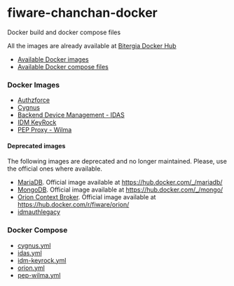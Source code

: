 # fiware-chanchan-docker
Docker build and docker compose files

All the images are already available at [Bitergia Docker Hub](https://registry.hub.docker.com/u/bitergia)

* [Available Docker images](#docker-images)
* [Available Docker compose files](#docker-compose)

### Docker Images

* [Authzforce](https://github.com/Bitergia/fiware-chanchan-docker/tree/master/images/authzforce)
* [Cygnus](https://github.com/Bitergia/fiware-chanchan-docker/tree/master/images/cygnus)
* [Backend Device Management - IDAS](https://github.com/Bitergia/fiware-chanchan-docker/tree/master/images/idas)
* [IDM KeyRock](https://github.com/Bitergia/fiware-chanchan-docker/tree/master/images/idm-keyrock)
* [PEP Proxy - Wilma](https://github.com/Bitergia/fiware-chanchan-docker/tree/master/images/pep-wilma)

#### Deprecated images
The following images are deprecated and no longer maintained.  Please, use the official ones where available.
* [MariaDB](https://github.com/Bitergia/fiware-chanchan-docker/tree/master/images/mariadb).  Official image available at https://hub.docker.com/_/mariadb/
* [MongoDB](https://github.com/Bitergia/fiware-chanchan-docker/tree/master/images/mongodb).  Official image available at https://hub.docker.com/_/mongo/
* [Orion Context Broker](https://github.com/Bitergia/fiware-chanchan-docker/tree/master/images/fiware-orion).  Official image available at https://hub.docker.com/r/fiware/orion/
* [idmauthlegacy](https://github.com/Bitergia/fiware-chanchan-docker/tree/master/images/idmauthlegacy)

### Docker Compose

* [cygnus.yml](https://raw.githubusercontent.com/Bitergia/fiware-chanchan-docker/master/compose/cygnus.yml)
* [idas.yml](https://raw.githubusercontent.com/Bitergia/fiware-chanchan-docker/master/compose/idas.yml)
* [idm-keyrock.yml](https://raw.githubusercontent.com/Bitergia/fiware-chanchan-docker/master/compose/idm-keyrock.yml)
* [orion.yml](https://raw.githubusercontent.com/Bitergia/fiware-chanchan-docker/master/compose/orion.yml)
* [pep-wilma.yml](https://raw.githubusercontent.com/Bitergia/fiware-chanchan-docker/master/compose/pep-wilma.yml)
